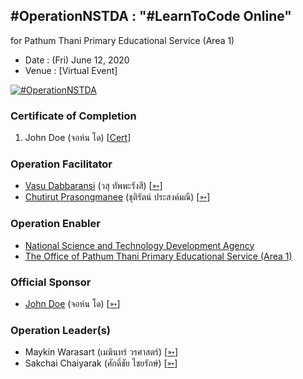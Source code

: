 ## #OperationNSTDA : "#LearnToCode Online" 
for Pathum Thani Primary Educational Service (Area 1)

+ Date : (Fri) June 12, 2020
+ Venue : [Virtual Event]

[![](/OperationNSTDA/AfterTheMatch.jpg "#OperationNSTDA")](#)

### Certificate of Completion

1. John Doe (จอห์น โด) [[Cert](OperationNSTDA/attendance/VXOpNSTDA-20200612-John-Doe.pdf)]

### Operation Facilitator
+ [Vasu Dabbaransi](/OperationNSTDA/VXOpNSTDA-20200612-Vasu-Dabbaransi.pdf) (วสุ ทัพพะรังสี) [[➳](https://web.facebook.com/news.daisy)]
+ [Chutirut Prasongmanee](/OperationNSTDA/VXOpNSTDA-20200612-Chutirut-Prasongmanee.pdf) (ชุติรัตน์ ประสงค์มณี) [[➳](https://www.facebook.com/chutirut.prasongmanee.7)]

### Operation Enabler
+ [National Science and Technology Development Agency](http://nstda.or.th)
+ [The Office of Pathum Thani Primary Educational Service (Area 1)](http://www.pathum1.go.th)

### Official Sponsor
+ [John Doe](/OperationNSTDA/VXOpNSTDA-20200612-John-Doe.pdf) (จอห์น โด) [[➳](https://www.facebook.com/chutirut.prasongmanee.7)]

### Operation Leader(s)
+ Maykin Warasart (เมฆินทร์ วรศาสตร์) [[➳](http://mk.in.th)]
+ Sakchai Chaiyarak (ศักดิ์ชัย ไชยรักษ์) [[➳](https://www.facebook.com/chaiyaraks)]
